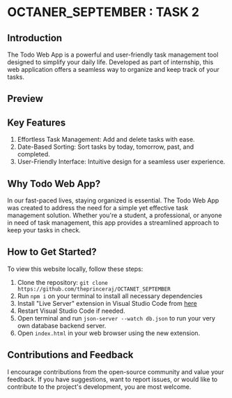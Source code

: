 # OCTANER_SEPTEMBER : TASK 2

## Introduction
The Todo Web App is a powerful and user-friendly task management tool designed to simplify your daily life. Developed as part of internship, this web application offers a seamless way to organize and keep track of your tasks.

## Preview

## Key Features
1. Effortless Task Management: Add and delete tasks with ease.
2. Date-Based Sorting: Sort tasks by today, tomorrow, past, and completed.
3. User-Friendly Interface: Intuitive design for a seamless user experience.

## Why Todo Web App?
In our fast-paced lives, staying organized is essential. The Todo Web App was created to address the need for a simple yet effective task management solution. Whether you're a student, a professional, or anyone in need of task management, this app provides a streamlined approach to keep your tasks in check.

## How to Get Started?
To view this website locally, follow these steps:
1. Clone the repository: `git clone https://github.com/theprinceraj/OCTANET_SEPTEMBER`
2. Run `npm i` on your terminal to install all necessary dependencies
3. Install "Live Server" extension in Visual Studio Code from [here](https://marketplace.visualstudio.com/items?itemName=ritwickdey.LiveServer)
4. Restart Visual Studio Code if needed.
5. Open terminal and run `json-server --watch db.json` to run your very own database backend server.
6. Open `index.html` in your web browser using the new extension.

## Contributions and Feedback
I encourage contributions from the open-source community and value your feedback. If you have suggestions, want to report issues, or would like to contribute to the project's development, you are most welcome.
